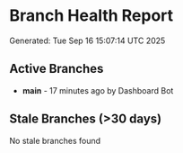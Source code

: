 # Branch Health Report
Generated: Tue Sep 16 15:07:14 UTC 2025

## Active Branches
- **main** - 17 minutes ago by Dashboard Bot

## Stale Branches (>30 days)
No stale branches found
